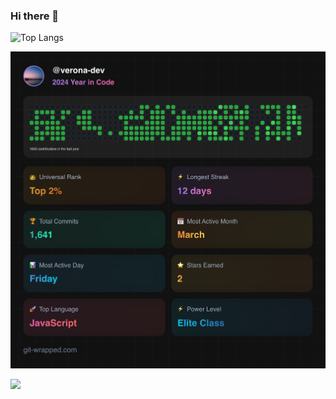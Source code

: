 ### Hi there 👋

![Top Langs](https://github-readme-stats.vercel.app/api/top-langs/?username=verona-dev&hide_progress=true&theme=radical)

![test](git-wrapped-verona-dev.png)

![](https://visitor-badge.laobi.icu/badge?page_id=verona-hub.verona-hub)
